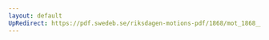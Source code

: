 ```yaml
---
layout: default
UpRedirect: https://pdf.swedeb.se/riksdagen-motions-pdf/1868/mot_1868__ak__00146.pdf
---
```

